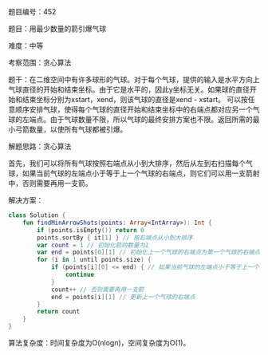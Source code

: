 题目编号：452

题目：用最少数量的箭引爆气球

难度：中等

考察范围：贪心算法

题干：在二维空间中有许多球形的气球。对于每个气球，提供的输入是水平方向上气球直径的开始和结束坐标。由于它是水平的，因此y坐标无关。如果球的直径开始和结束坐标分别为xstart，xend，则该气球的直径是xend - xstart。 可以按任意顺序安排气球，使得每个气球的直径开始和结束坐标中的右端点都对应另一个气球的左端点。由于气球数量不限，所以气球的最终安排方案也不限。返回所需的最小弓箭数量，以使所有气球都被引爆。

解题思路：贪心算法

首先，我们可以将所有气球按照右端点从小到大排序，然后从左到右扫描每个气球，如果当前气球的左端点小于等于上一个气球的右端点，则它们可以用一支箭射中，否则需要再用一支箭。

解决方案：

```kotlin
class Solution {
    fun findMinArrowShots(points: Array<IntArray>): Int {
        if (points.isEmpty()) return 0
        points.sortBy { it[1] } // 按右端点从小到大排序
        var count = 1 // 初始化箭的数量为1
        var end = points[0][1] // 初始化上一个气球的右端点为第一个气球的右端点
        for (i in 1 until points.size) {
            if (points[i][0] <= end) { // 如果当前气球的左端点小于等于上一个气球的右端点，则它们可以用一支箭射中
                continue
            }
            count++ // 否则需要再用一支箭
            end = points[i][1] // 更新上一个气球的右端点
        }
        return count
    }
}
```

算法复杂度：时间复杂度为O(nlogn)，空间复杂度为O(1)。